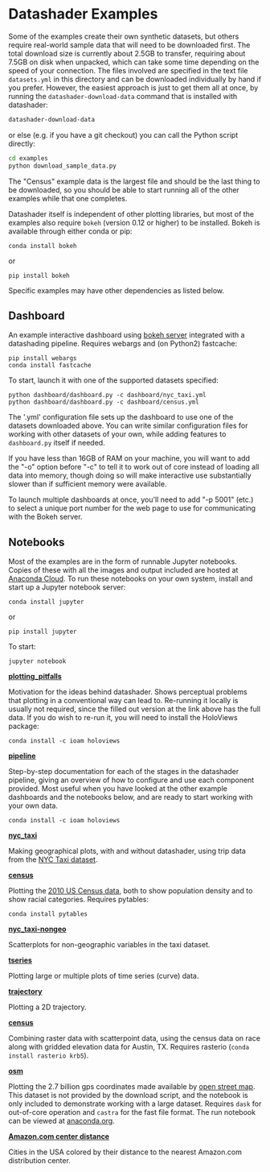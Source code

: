# Datashader Examples

Some of the examples create their own synthetic datasets, but others
require real-world sample data that will need to be downloaded first.
The total download size is currently about 2.5GB to transfer,
requiring about 7.5GB on disk when unpacked, which can take some time
depending on the speed of your connection.  The files involved are
specified in the text file `datasets.yml` in this directory and can be
downloaded individually by hand if you prefer.  However, the easiest
approach is just to get them all at once, by running the
`datashader-download-data` command that is installed with datashader:

```bash
datashader-download-data
```
or else (e.g. if you have a git checkout) you can call the Python
script directly:

```bash
cd examples
python download_sample_data.py
```

The "Census" example data is the largest file and should be the last
thing to be downloaded, so you should be able to start running all of
the other examples while that one completes.

Datashader itself is independent of other plotting libraries, but most
of the examples also require `bokeh` (version 0.12 or higher) to be
installed.  Bokeh is available through either conda or pip:

```
conda install bokeh
```
or
```
pip install bokeh
```

Specific examples may have other dependencies as listed below.


## Dashboard

An example interactive dashboard using
[bokeh server](http://bokeh.pydata.org/en/latest/docs/user_guide/server.html)
integrated with a datashading pipeline.  Requires webargs and (on Python2)
fastcache:

```
pip install webargs
conda install fastcache
```

To start, launch it with one of the supported datasets specified:

```
python dashboard/dashboard.py -c dashboard/nyc_taxi.yml
python dashboard/dashboard.py -c dashboard/census.yml
```

The '.yml' configuration file sets up the dashboard to use one of the
datasets downloaded above. You can write similar configuration files
for working with other datasets of your own, while adding features to
`dashboard.py` itself if needed.

If you have less than 16GB of RAM on your machine, you will want to
add the "-o" option before "-c" to tell it to work out of core instead
of loading all data into memory, though doing so will make interactive
use substantially slower than if sufficient memory were available.

To launch multiple dashboards at once, you'll need to add "-p 5001"
(etc.) to select a unique port number for the web page to use for
communicating with the Bokeh server.

## Notebooks

Most of the examples are in the form of runnable Jupyter notebooks. Copies of
these with all the images and output included are hosted at [Anaconda
Cloud](https://anaconda.org/jbednar/notebooks). To run these notebooks on your
own system, install and start up a Jupyter notebook server:

```
conda install jupyter
```
or
```
pip install jupyter
```

To start:

```
jupyter notebook
```

**[plotting_pitfalls](https://anaconda.org/jbednar/plotting_pitfalls/notebook)**

Motivation for the ideas behind datashader. Shows perceptual problems
that plotting in a conventional way can lead to. Re-running it locally
is usually not required, since the filled out version at the link
above has the full data. If you do wish to re-run it, you will need to
install the HoloViews package:

```
conda install -c ioam holoviews
```

**[pipeline](https://anaconda.org/jbednar/pipeline/notebook)**

Step-by-step documentation for each of the stages in the datashader
pipeline, giving an overview of how to configure and use each
component provided.  Most useful when you have looked at the other
example dashboards and the notebooks below, and are ready to start
working with your own data.

```
conda install -c ioam holoviews
```

**[nyc_taxi](https://anaconda.org/jbednar/nyc_taxi/notebook)**

Making geographical plots, with and without datashader, using trip data from
the [NYC Taxi dataset](http://www.nyc.gov/html/tlc/html/about/trip_record_data.shtml).

**[census](https://anaconda.org/jbednar/census/notebook)**

Plotting the [2010 US Census data](http://www.coopercenter.org/demographics/Racial-Dot-Map), 
both to show population density and to show racial categories.  Requires pytables:

```
conda install pytables
```

**[nyc_taxi-nongeo](https://anaconda.org/jbednar/nyc_taxi-nongeo/notebook)**

Scatterplots for non-geographic variables in the taxi dataset.

**[tseries](https://anaconda.org/jbednar/tseries/notebook)**

Plotting large or multiple plots of time series (curve) data.

**[trajectory](https://anaconda.org/jbednar/trajectory/notebook)**

Plotting a 2D trajectory.

**[census](https://anaconda.org/jbednar/race_elevation/notebook)**

Combining raster data with scatterpoint data, using the 
census data on race along with gridded elevation data for Austin, TX.
Requires rasterio (`conda install rasterio krb5`).

**[osm](https://anaconda.org/jbednar/osm/notebook)**

Plotting the 2.7 billion gps coordinates made available by [open street
map](https://blog.openstreetmap.org/2012/04/01/bulk-gps-point-data/). This
dataset is not provided by the download script, and the notebook is only included to
demonstrate working with a large dataset. Requires `dask` for
out-of-core operation and `castra` for the fast file format.  The run
notebook can be viewed at
[anaconda.org](https://anaconda.org/jbednar/osm/notebook).

**[Amazon.com center distance](https://anaconda.org/defusco/amz_centers/notebook)**

Cities in the USA colored by their distance to the nearest Amazon.com 
distribution center.
